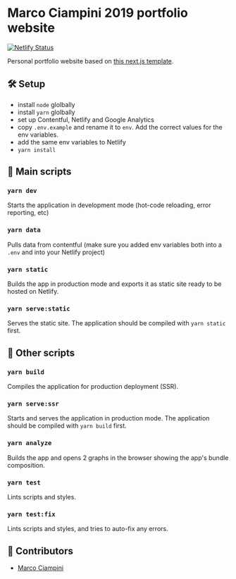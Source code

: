 # Marco Ciampini 2019 portfolio website

[![Netlify Status](https://api.netlify.com/api/v1/badges/6c7b4b9a-84ef-4e4b-a0ce-500d5ab06b37/deploy-status)](https://app.netlify.com/sites/marco-ciampini-portfolio-2019/deploys)

Personal portfolio website based on [this next.js template](https://github.com/ciampo/_nextjs-template).

## 🛠 Setup

- install `node` glolbally
- install `yarn` glolbally
- set up Contentful, Netlify and Google Analytics
- copy `.env.example` and rename it to `env`. Add the correct values for the env variables.
- add the same env variables to Netlify
- `yarn install`

## 📝 Main scripts

### `yarn dev`

Starts the application in development mode (hot-code reloading, error reporting, etc)

### `yarn data`

Pulls data from contentful (make sure you added env variables both into a `.env` and into your Netlify project)

### `yarn static`

Builds the app in production mode and exports it as static site ready to be hosted on Netlify.

### `yarn serve:static`

Serves the static site. The application should be compiled with `yarn static` first.

## 💬 Other scripts

### `yarn build`

Compiles the application for production deployment (SSR).

### `yarn serve:ssr`

Starts and serves the application in production mode. The application should be compiled with `yarn build` first.

### `yarn analyze`

Builds the app and opens 2 graphs in the browser showing the app's bundle composition.

### `yarn test`

Lints scripts and styles.

### `yarn test:fix`

Lints scripts and styles, and tries to auto-fix any errors.

## 👻 Contributors

- [Marco Ciampini](https://github.com/ciampo)

